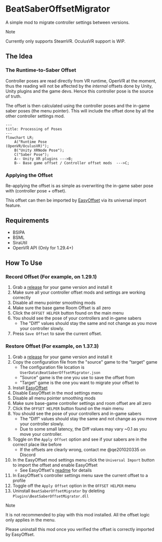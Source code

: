 # BeatSaberOffsetMigrator
A simple mod to migrate controller settings between versions. 

> [!NOTE]  
> Currently only supports SteamVR. OculusVR support is WIP.

## The Idea
### The Runtime-to-Saber Offset
Controller poses are read directly from VR runtime, OpenVR at the moment, thus the reading will not be affected by the *internal* offsets done by Unity, Unity plugins and the game devs.
Hence this controller pose is the source of truth.

The offset is then calculated using the controller poses and the in-game saber poses (the menu pointer). This will include the offset done by all the other controller settings mod.

```mermaid
---
title: Processing of Poses
---
flowchart LR;
    A("Runtime Pose
(OpenVR/OculusVR)");
    B("Unity XRNode Pose");
    C("Saber Pose");
    A-- Unity XR plugins --->B;
    B-- Base game offset / Controller offset mods  --->C;
```

### Applying the Offset
Re-applying the offset is as simple as overwriting the in-game saber pose with (controller pose + offset).

This offset can then be imported by [EasyOffset](https://github.com/Reezonate/EasyOffset) via its universal import feature.

## Requirements
- BSIPA
- BSML
- SiraUtil
- OpenVR API (Only for 1.29.4+)

## How To Use
### Record Offset (For example, on 1.29.1)
1. Grab a [release](https://github.com/qe201020335/BeatSaberOffsetMigrator/releases) for your game version and install it
2. Make sure all your controller offset mods and settings are working correctly
3. Disable all menu pointer smoothing mods
4. Make sure the base game Room Offset is all zero
5. Click the `OFFSET HELPER` button found on the main menu
6. You should see the pose of your controllers and in-game sabers
    - The "Diff" values should stay the same and not change as you move your controller slowly.
7. Press `Save Offset` to save the current offset.

### Restore Offset (For example, on 1.37.3)
1. Grab a [release](https://github.com/qe201020335/BeatSaberOffsetMigrator/releases) for your game version and install it
2. Copy the configuration file from the "source" game to the "target" game
    - The configuration file location is `UserData\BeatSaberOffsetMigrator.json`
    - "Source" game is the one you use to save the offset from
    - "Target" game is the one you want to migrate your offset to
3. Install [EasyOffset](https://github.com/Reezonate/EasyOffset) 
4. Disable EasyOffset in the mod settings menu
5. Disable all menu pointer smoothing mods
6. Make sure base-game controller settings and room offset are all zero
7. Click the `OFFSET HELPER` button found on the main menu
8. You should see the pose of your controllers and in-game sabers
    - The "Diff" values should stay the same and not change as you move your controller slowly.
    - Due to some small latency, the Diff values may vary ~0.1 as you move your controller.
9. Toggle on the `Apply Offset` option and see if your sabers are in the correct place like before
    - If the offsets are clearly wrong, contact me @qe201020335 on Discord
10. In the EasyOffset mod settings menu click the `Universal Import` button to import the offset and enable EasyOffset
    - See EasyOffset's [readme](https://github.com/Reezonate/EasyOffset?tab=readme-ov-file#from-any-source) for details
11. In EasyOffset's controller settings menu save the current offset to a profile
12. Toggle off the `Apply Offset` option in the `OFFSET HELPER` menu
13. Uninstall `BeatSaberOffsetMigrator` by deleting `Plugins\BeatSaberOffsetMigrator.dll`

> [!NOTE]  
> It is not recommended to play with this mod installed. All the offset logic only applies in the menu.
>
> Please uninstall this mod once you verified the offset is correctly imported by EasyOffset.
